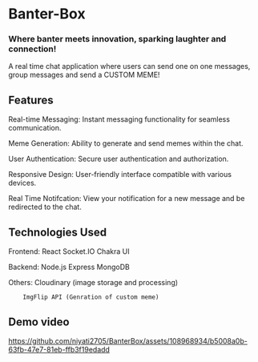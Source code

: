 # Banter-Box
### Where banter meets innovation, sparking laughter and connection!
A real time chat application  where users can send one on one messages, group messages and send a CUSTOM MEME!

## Features
Real-time Messaging: Instant messaging functionality for seamless communication.

Meme Generation: Ability to generate and send memes within the chat.

User Authentication: Secure user authentication and authorization.

Responsive Design: User-friendly interface compatible with various devices.

Real Time Notifcation: View your notification for a new message and be redirected to the chat.

## Technologies Used
Frontend: React Socket.IO Chakra UI

Backend: Node.js Express MongoDB

Others: Cloudinary (image storage and processing) 

        ImgFlip API (Genration of custom meme)

## Demo video

https://github.com/niyati2705/BanterBox/assets/108968934/b5008a0b-63fb-47e7-81eb-ffb3f19edadd




